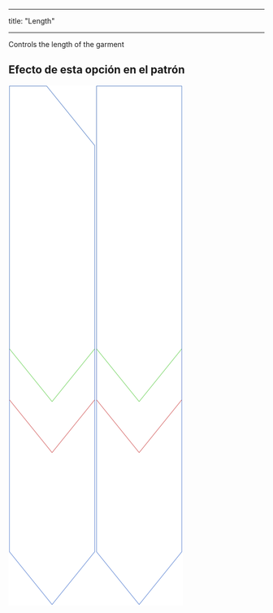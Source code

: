 - - -
title: "Length"
- - -

Controls the length of the garment

## Efecto de esta opción en el patrón

![Esta imagen muestra el efecto de esta opción superponiendo varias variantes que tienen un valor diferente para esta opción](walburga_length_sample.svg "Effect of this option on the pattern")
